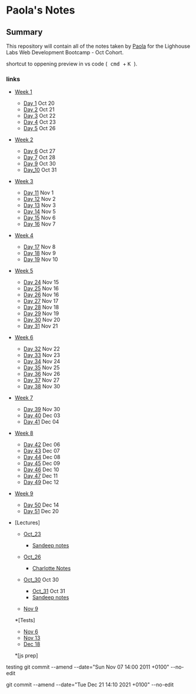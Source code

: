 # Paola's Notes
## Summary
This repository will contain all of the notes taken by [Paola](https://github.com/papoita) for the Lighhouse Labs Web Development Bootcamp - Oct Cohort.

shortcut to oppening preview in vs code
(<kbd> cmd </kbd>  + <kbd> K </kbd>).

### links



* [Week 1](/Week_1)
  * [Day 1](/Week_1/Day_1) Oct 20
  * [Day 2](/Week_1/Day_2) Oct 21
  * [Day 3](/Week_1/Day_3) Oct 22
  * [Day 4](/Week_1/Day_4) Oct 23
  * [Day 5](/Week_1/Day_5) Oct 26


* [Week 2](/Week_2)
  * [Day 6](/Week_2/Day_6) Oct 27
  * [Day 7](/Week_2/Day_7) Oct 28
  * [Day 9](/Week_2/Day_9) Oct 30
  * [Day_10](/Week_2/Day_10) Oct 31


* [Week 3](/Week_3)
  * [Day 11](Week_3/Day_11) Nov 1
  * [Day 12](Week_3/Day_12) Nov 2
  * [Day 13](Week_3/Day_13) Nov 3
  * [Day 14](Week_3/Day_14) Nov 5
  * [Day 15](Week_3/Day_15) Nov 6
  * [Day 16](Week_3/Day_16) Nov 7

* [Week 4](/Week_4)
  * [Day 17](/Week_4/Day_17) Nov 8
  * [Day 18](/Week_4/Day_18) Nov 9
  * [Day 19](/Week_4/Day_19) Nov 10

* [Week 5](/Week_5)
  * [Day 24](/Week_5/Day_24) Nov 15
  * [Day 25](/Week_5/Day_25) Nov 16
  * [Day 26](/Week_5/Day_26/pair_programming_word-search.js) Nov 16
  * [Day 27](/Week_5/Day_27) Nov 17
  * [Day 28](/Week_5/Day_28) Nov 18
  * [Day 29](/Week_5/Day_29) Nov 19
  * [Day 30](/Week_5/Day_30) Nov 20
  * [Day 31](/Week_5/Day_31) Nov 21

* [Week 6](/Week_6)
  * [Day 32](/Week_6/Day_32) Nov 22
  * [Day 33](/Week_6/Day_33) Nov 23
  * [Day 34](/Week_6/Day_34) Nov 24
  * [Day 35](/Week_6/Day_35) Nov 25
  * [Day 36](/Week_6/Day_36) Nov 26
  * [Day 37](/Week_6/Day_37) Nov 27
  * [Day 38](/Week_6/Day_38) Nov 30

* [Week 7](/Week_7)
  * [Day 39](/Week_7/Day_39) Nov 30
  * [Day 40](/Week_7/Day_40) Dec 03
  * [Day 41](/Week_7/Day_41) Dec 04

* [Week 8](/Week_8)
  * [Day 42](/Week_8/Day_42) Dec 06
  * [Day 43](/Week_8/Day_43) Dec 07
  * [Day 44](/Week_8/Day_44) Dec 08
  * [Day 45](/Week_8/Day_45) Dec 09
  * [Day 46](/Week_8/Day_46) Dec 10
  * [Day 47](/Week_8/Day_47) Dec 11
  * [Day 49](/Week_8/Day_49) Dec 12

* [Week 9](/Week_9)
  * [Day 50](/Week_8/Day_50) Dec 14
  * [Day 51](/Week_8/Day_51) Dec 20

* [Lectures]
    * [Oct_23](/Week_1/Day_4)
      * [Sandeep notes](https://github.com/letsandeepio/LHL_flex_oct-18-21/tree/main/w1_dev_workflow)
    * [Oct_26](/Week_2/Day_6)
      * [Charlotte Notes](https://github.com/papoita/WebFlex-Lectures-October18)

    * [Oct_30](/Week_2/Day_9) Oct 30
       * [Oct_31](/Week_2/Day_10) Oct 31
      * [Sandeep notes](https://github.com/letsandeepio/LHL_flex_oct-18-21/tree/main/w2_callbacks)

    * [Nov 9](Week_4/Day_18/lecture_notes)


   *[Tests]
    * [Nov 6](Week_3/Day_16/mock_test_summary)
    * [Nov 13](Week_3/Day_16/mock_test_summary)
    * [Dec 18](Week_3/Day_16/mock_test_summary)
  
  *[js prep]





 testing
 git commit --amend --date="Sun Nov 07 14:00 2011 +0100" --no-edit

 git commit --amend --date="Tue Dec 21 14:10 2021 +0100" --no-edit